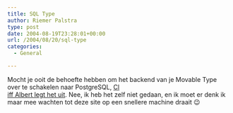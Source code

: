 ```yaml
---
title: SQL Type
author: Riemer Palstra
type: post
date: 2004-08-19T23:28:01+00:00
url: /2004/08/20/sql-type
categories:
  - General

---
```

Mocht je ooit de behoefte hebben om het backend van je Movable Type over te schakelen naar PostgreSQL, [Cl  
iff Albert legt het uit][1]. Nee, ik heb het zelf niet gedaan, en ik moet er denk ik maar mee wachten tot deze site op een snellere machine draait 😉

 [1]: http://mt.oisec.net/archives/000098.html